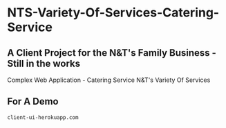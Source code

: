 # NTS-Variety-Of-Services-Catering-Service

## A Client Project for the N&T's Family Business - Still in the works
  Complex Web Application -  Catering Service N&amp;T's Variety Of Services

## For A Demo
    client-ui-herokuapp.com
